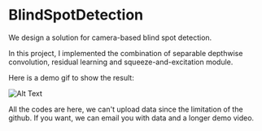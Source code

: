 # BlindSpotDetection

We design a solution for camera-based blind spot detection.

In this project, I implemented the combination of separable depthwise convolution, residual learning and squeeze-and-excitation module.

Here is a demo gif to show the result:

![Alt Text](https://github.com/placeforyiming/BlindSpotDetection/blob/master/Demo.gif)


All the codes are here, we can't upload data since the limitation of the github. If you want, we can email you with data and a longer demo video.
